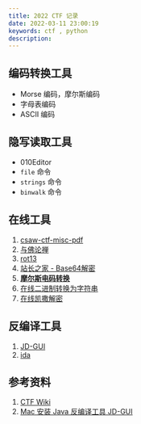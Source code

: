 ```yaml
---
title: 2022 CTF 记录
date: 2022-03-11 23:00:19
keywords: ctf , python
description: 
---
```




## 编码转换工具

* Morse 编码，摩尔斯编码
* 字母表编码
* ASCII 编码

## 隐写读取工具

* 010Editor
* `file` 命令
* `strings` 命令
* `binwalk` 命令



## 在线工具

1. [csaw-ctf-misc-pdf](https://blog.csdn.net/Claming_D/article/details/106301645)
2. [与佛论禅](https://www.keyfc.net/bbs/tools/tudoucode.aspx)
2. [rot13](https://rot13.com/)
2. [站长之家 - Base64解密](https://tool.chinaz.com/tools/base64.aspx)
2. [**摩尔斯电码转换**](http://www.zhongguosou.com/zonghe/moersicodeconverter.aspx)
2. [在线二进制转换为字符串](http://1818288.com/o/?id=Mzky)
2. [在线凯撒解密](http://www.metools.info/code/c70.html)



## 反编译工具

1. [JD-GUI](http://java-decompiler.github.io/)
2. [ida](https://www.hex-rays.com/ida-free/#download)



## 参考资料

1. [CTF Wiki](https://ctf-wiki.org)
1. [Mac 安装 Java 反编译工具 JD-GUI](https://blog.csdn.net/qq_37958845/article/details/121703791)
